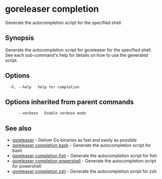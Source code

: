 # goreleaser completion

Generate the autocompletion script for the specified shell

## Synopsis

Generate the autocompletion script for goreleaser for the specified shell.
See each sub-command's help for details on how to use the generated script.


## Options

```
  -h, --help   help for completion
```

## Options inherited from parent commands

```
      --verbose   Enable verbose mode
```

## See also

* [goreleaser](goreleaser.md)	 - Deliver Go binaries as fast and easily as possible
* [goreleaser completion bash](goreleaser_completion_bash.md)	 - Generate the autocompletion script for bash
* [goreleaser completion fish](goreleaser_completion_fish.md)	 - Generate the autocompletion script for fish
* [goreleaser completion powershell](goreleaser_completion_powershell.md)	 - Generate the autocompletion script for powershell
* [goreleaser completion zsh](goreleaser_completion_zsh.md)	 - Generate the autocompletion script for zsh


